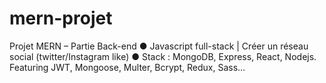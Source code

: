 # mern-projet
Projet MERN – Partie Back-end 
● Javascript full-stack | Créer un réseau social (twitter/Instagram like) 
● Stack : MongoDB, Express, React, Nodejs. Featuring JWT, Mongoose, Multer, Bcrypt, Redux, Sass…
